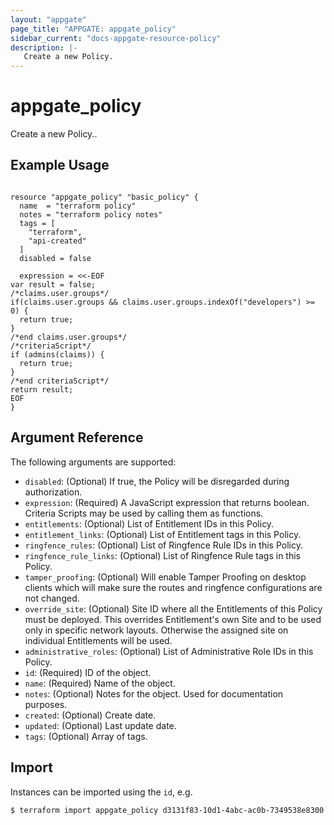 ```yaml
---
layout: "appgate"
page_title: "APPGATE: appgate_policy"
sidebar_current: "docs-appgate-resource-policy"
description: |-
   Create a new Policy.
---
```


# appgate_policy

Create a new Policy..

## Example Usage

```hcl

resource "appgate_policy" "basic_policy" {
  name  = "terraform policy"
  notes = "terraform policy notes"
  tags = [
    "terraform",
    "api-created"
  ]
  disabled = false

  expression = <<-EOF
var result = false;
/*claims.user.groups*/
if(claims.user.groups && claims.user.groups.indexOf("developers") >= 0) {
  return true;
}
/*end claims.user.groups*/
/*criteriaScript*/
if (admins(claims)) {
  return true;
}
/*end criteriaScript*/
return result;
EOF
}

```

## Argument Reference

The following arguments are supported:


* `disabled`: (Optional) If true, the Policy will be disregarded during authorization.
* `expression`: (Required) A JavaScript expression that returns boolean. Criteria Scripts may be used by calling them as functions.
* `entitlements`: (Optional) List of Entitlement IDs in this Policy.
* `entitlement_links`: (Optional) List of Entitlement tags in this Policy.
* `ringfence_rules`: (Optional) List of Ringfence Rule IDs in this Policy.
* `ringfence_rule_links`: (Optional) List of Ringfence Rule tags in this Policy.
* `tamper_proofing`: (Optional) Will enable Tamper Proofing on desktop clients which will make sure the routes and ringfence configurations are not changed.
* `override_site`: (Optional) Site ID where all the Entitlements of this Policy must be deployed. This overrides Entitlement&#39;s own Site and to be used only in specific network layouts. Otherwise the assigned site on individual Entitlements will be used.
* `administrative_roles`: (Optional) List of Administrative Role IDs in this Policy.
* `id`: (Required) ID of the object.
* `name`: (Required) Name of the object.
* `notes`: (Optional) Notes for the object. Used for documentation purposes.
* `created`: (Optional) Create date.
* `updated`: (Optional) Last update date.
* `tags`: (Optional) Array of tags.





## Import

Instances can be imported using the `id`, e.g.

```
$ terraform import appgate_policy d3131f83-10d1-4abc-ac0b-7349538e8300
```
